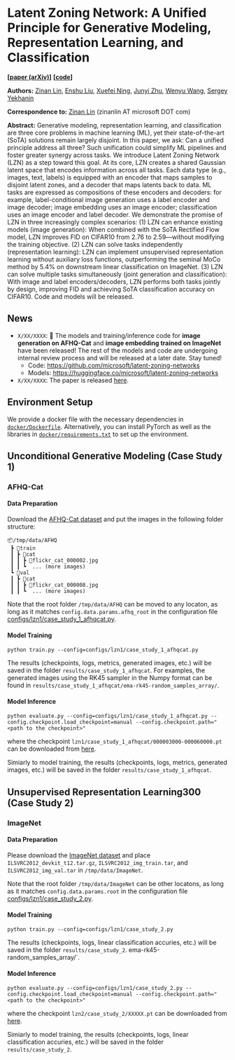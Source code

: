# Latent Zoning Network: A Unified Principle for Generative Modeling, Representation Learning, and Classification

**[[paper (arXiv)](#)]**
**[[code](https://github.com/microsoft/latent-zoning-networks)]**


**Authors:** [Zinan Lin](https://zinanlin.me), [Enshu Liu](https://scholar.google.com/citations?user=0LUhWzoAAAAJ), [Xuefei Ning](https://nics-effalg.com/ningxuefei/), [Junyi Zhu](https://junyizhu-ai.github.io/), [Wenyu Wang](#), [Sergey Yekhanin](https://www.microsoft.com/en-us/research/people/yekhanin/)

**Correspondence to:** [Zinan Lin](https://zinanlin.me) (zinanlin AT microsoft DOT com)

**Abstract:** Generative modeling, representation learning, and classification are three core problems in machine learning (ML), yet their state-of-the-art (SoTA) solutions remain largely disjoint. In this paper, we ask: Can a unified principle address all three? Such unification could simplify ML pipelines and foster greater synergy across tasks. We introduce Latent Zoning Network (LZN) as a step toward this goal. At its core, LZN creates a shared Gaussian latent space that encodes information across all tasks. Each data type (e.g., images, text, labels) is equipped with an encoder that maps samples to disjoint latent zones, and a decoder that maps latents back to data. ML tasks are expressed as compositions of these encoders and decoders: for example, label-conditional image generation uses a label encoder and image decoder; image embedding uses an image encoder; classification uses an image encoder and label decoder. We demonstrate the promise of LZN in three increasingly complex scenarios: (1) LZN can enhance existing models (image generation): When combined with the SoTA Rectified Flow model, LZN improves FID on CIFAR10 from 2.76 to 2.59—without modifying the training objective. (2) LZN can solve tasks independently (representation learning): LZN can implement unsupervised representation learning without auxiliary loss functions, outperforming the seminal MoCo method by 5.4% on downstream linear classification on ImageNet. (3) LZN can solve multiple tasks simultaneously (joint generation and classification): With image and label encoders/decoders, LZN performs both tasks jointly by design, improving FID and achieving SoTA classification accuracy on CIFAR10. Code and models will be released.

## News
* `X/XX/XXXX`: 🚀 The models and training/inference code for **image generation on AFHQ-Cat** and **image embedding trained on ImageNet** have been released! The rest of the models and code are undergoing internal review process and will be released at a later date. Stay tuned!
  * Code: https://github.com/microsoft/latent-zoning-networks
  * Models: https://huggingface.co/microsoft/latent-zoning-networks
* `X/XX/XXXX`: The paper is released [here](#).

## Environment Setup

We provide a docker file with the necessary dependencies in [`docker/Dockerfile`](docker/Dockerfile). Alternatively, you can install PyTorch as well as the libraries in [`docker/requirements.txt`](docker/requirements.txt) to set up the environment.

## Unconditional Generative Modeling (Case Study 1)

### AFHQ-Cat

#### Data Preparation

Download the [AFHQ-Cat dataset](https://github.com/clovaai/stargan-v2/blob/master/README.md#animal-faces-hq-dataset-afhq) and put the images in the following folder structure:

```
📦/tmp/data/AFHQ
 ┣ 📂train
 ┃ ┣ 📂cat
 ┃ ┃ ┣ 📜flickr_cat_000002.jpg
 ┃ ┃ ┗  ... (more images)
 ┗ 📂val
 ┃ ┣ 📂cat
 ┃ ┃ ┣ 📜flickr_cat_000008.jpg
 ┃ ┃ ┗  ... (more images)
```
Note that the root folder ``/tmp/data/AFHQ`` can be moved to any locaton, as long as it matches `config.data.params.afhq_root` in the configuration file [configs/lzn1/case_study_1_afhqcat.py](configs/lzn1/case_study_1_afhqcat.py).

#### Model Training

```
python train.py --config=configs/lzn1/case_study_1_afhqcat.py
```

The results (checkpoints, logs, metrics, generated images, etc.) will be saved in the folder `results/case_study_1_afhqcat`. For examples, the generated images using the RK45 sampler in the Numpy format can be found in `results/case_study_1_afhqcat/ema-rk45-random_samples_array/`.

#### Model Inference

```
python evaluate.py --config=configs/lzn1/case_study_1_afhqcat.py --config.checkpoint.load_checkpoint=manual --config.checkpoint.path="<path to the checkpoint>"
```
where the checkpoint `lzn1/case_study_1_afhqcat/000003000-000060000.pt` can be downloaded from [here](https://huggingface.co/microsoft/latent-zoning-networks/resolve/main/lzn1/case_study_1_afhqcat/000003000-000060000.pt).

Simiarly to model training, the results (checkpoints, logs, metrics, generated images, etc.) will be saved in the folder `results/case_study_1_afhqcat`. 

## Unsupervised Representation Learning300 (Case Study 2)

### ImageNet

#### Data Preparation

Please download the [ImageNet dataset](http://www.image-net.org/) and place `ILSVRC2012_devkit_t12.tar.gz`, `ILSVRC2012_img_train.tar`, and `ILSVRC2012_img_val.tar` in `/tmp/data/ImageNet`.

Note that the root folder ``/tmp/data/ImageNet`` can be other locatons, as long as it matches `config.data.params.root` in the configuration file [configs/lzn1/case_study_2.py](configs/lzn1/case_study_2.py).

#### Model Training

```
python train.py --config=configs/lzn1/case_study_2.py
```

The results (checkpoints, logs, linear classification accuries, etc.) will be saved in the folder `results/case_study_2`. ema-rk45-random_samples_array/`.

#### Model Inference

```
python evaluate.py --config=configs/lzn1/case_study_2.py --config.checkpoint.load_checkpoint=manual --config.checkpoint.path="<path to the checkpoint>"
```
where the checkpoint `lzn2/case_study_2/XXXXX.pt` can be downloaded from [here](https://huggingface.co/microsoft/latent-zoning-networks/resolve/main/lzn1/case_study_2/XXXXX.pt).

Simiarly to model training, the results (checkpoints, logs, linear classification accuries, etc.) will be saved in the folder `results/case_study_2`. 
